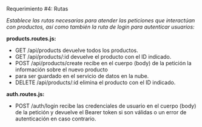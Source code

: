 Requerimiento #4: Rutas

*Establece las rutas necesarias para atender las peticiones que interactúan con productos, así como también la ruta de login para autenticar usuarios:*

**products.routes.js:**
- GET /api/products devuelve todos los productos.
- GET /api/products/:id devuelve el producto con el ID indicado.
- POST /api/products/create recibe en el cuerpo (body) de la petición la información sobre el nuevo producto
- para ser guardado en el servicio de datos en la nube.
- DELETE /api/products/:id elimina el producto con el ID indicado.

**auth.routes.js:**
- POST /auth/login recibe las credenciales de usuario en el cuerpo (body) de la petición y devuelve el Bearer token si son válidas o un error de autenticación en caso contrario.